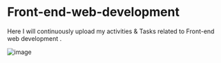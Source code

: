 # Front-end-web-development
Here I will continuously upload my activities & Tasks related to Front-end web development .


![image](https://user-images.githubusercontent.com/86187090/122675035-568ea300-d1e0-11eb-954f-51d0e6b01532.png)
